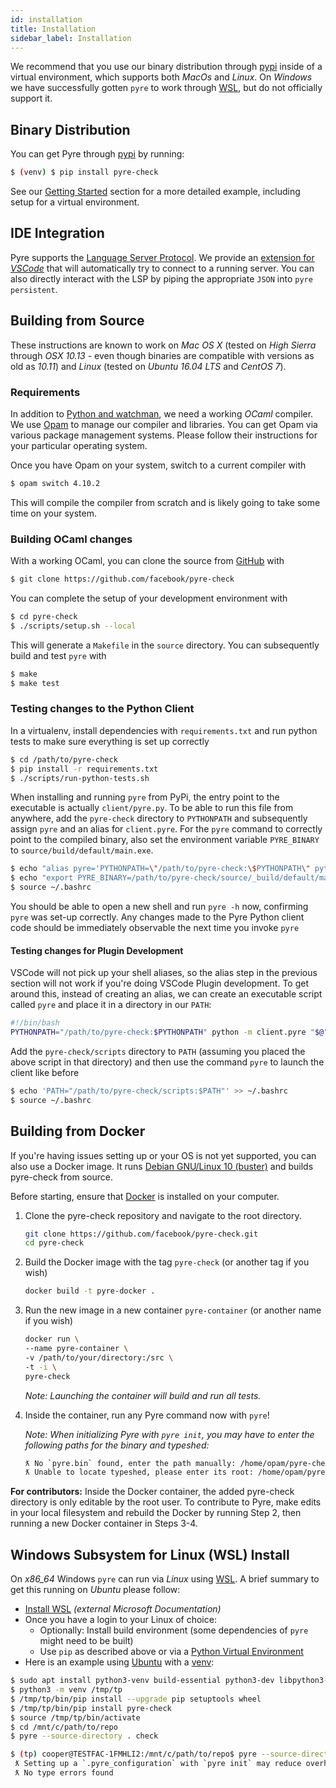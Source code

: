 ```yaml
---
id: installation
title: Installation
sidebar_label: Installation
---
```


We recommend that you use our binary distribution through [pypi](https://pypi.org/) inside of a virtual environment, which supports both *MacOs* and *Linux*. On *Windows* we have successfully gotten `pyre` to work through [WSL](https://en.wikipedia.org/wiki/Windows_Subsystem_for_Linux), but do not officially support it.

## Binary Distribution
You can get Pyre through [pypi](https://pypi.org/) by running:
```bash
$ (venv) $ pip install pyre-check
```
See our [Getting Started](getting-started) section for a more detailed example, including setup for a virtual environment.

## IDE Integration
Pyre supports the [Language Server Protocol](https://en.wikipedia.org/wiki/Language_Server_Protocol). We provide an [extension for *VSCode*](https://marketplace.visualstudio.com/items?itemName=fb-pyre-check.pyre-vscode) that will automatically try to connect to a running server. You can also directly interact with the LSP by piping the appropriate `JSON` into `pyre persistent`.

## Building from Source
These instructions are known to work on *Mac OS X* (tested on *High
Sierra* through *OSX 10.13* - even though binaries are compatible with versions
as old as *10.11*) and *Linux* (tested on *Ubuntu 16.04 LTS* and *CentOS 7*).

### Requirements
In addition to [Python and watchman](getting-started#requirements), we need a working *OCaml* compiler. We use
[Opam](https://opam.ocaml.org/) to manage our compiler and libraries. You can get Opam via various
package management systems. Please follow their instructions for your particular operating system.

Once you have Opam on your system, switch to a current compiler with

```bash
$ opam switch 4.10.2
```

This will compile the compiler from scratch and is likely going to take some time on your system.

### Building OCaml changes
With a working OCaml, you can clone the source from [GitHub](https://github.com/facebook/pyre-check) with
```bash
$ git clone https://github.com/facebook/pyre-check
```

You can complete the setup of your development environment with

```bash
$ cd pyre-check
$ ./scripts/setup.sh --local
```

This will generate a `Makefile` in the `source` directory. You can subsequently build and test
`pyre` with

```bash
$ make
$ make test
```
### Testing changes to the Python Client
In a virtualenv, install dependencies with `requirements.txt` and run python tests to make sure everything is set up correctly

```bash
$ cd /path/to/pyre-check
$ pip install -r requirements.txt
$ ./scripts/run-python-tests.sh
```

When installing and running `pyre` from PyPi, the entry point to the executable is actually `client/pyre.py`. To be able to run this file from anywhere, add the `pyre-check` directory to `PYTHONPATH` and subsequently assign `pyre` and an alias for `client.pyre`. For the `pyre` command to correctly point to the compiled binary, also set the environment variable `PYRE_BINARY` to `source/build/default/main.exe`.

```bash
$ echo "alias pyre='PYTHONPATH=\"/path/to/pyre-check:\$PYTHONPATH\" python -m client.pyre'" >> ~/.bashrc
$ echo "export PYRE_BINARY=/path/to/pyre-check/source/_build/default/main.exe" >> ~/.bashrc
$ source ~/.bashrc
```
You should be able to open a new shell and run `pyre -h` now, confirming `pyre` was set-up correctly. Any changes made to the Pyre Python client code should be immediately observable the next time you invoke `pyre`

#### Testing changes for Plugin Development
VSCode will not pick up your shell aliases, so the alias step in the previous section will not work if you're doing VSCode Plugin development. To get around this, instead of creating an alias, we can create an executable script called `pyre` and place it in a directory in our `PATH`:

```bash
#!/bin/bash
PYTHONPATH="/path/to/pyre-check:$PYTHONPATH" python -m client.pyre "$@"
```
Add the `pyre-check/scripts` directory to `PATH` (assuming you placed the above script in that directory) and then use the command `pyre` to launch the client like before

```bash
$ echo 'PATH="/path/to/pyre-check/scripts:$PATH"' >> ~/.bashrc
$ source ~/.bashrc
```

## Building from Docker

If you're having issues setting up or your OS is not yet supported, you can also use a Docker image. It runs [Debian GNU/Linux 10 (buster)](https://www.debian.org/) and builds pyre-check from source.

Before starting, ensure that [Docker](https://docs.docker.com/get-docker/) is installed on your computer.

1. Clone the pyre-check repository and navigate to the root directory.
   ```bash
   git clone https://github.com/facebook/pyre-check.git
   cd pyre-check
   ```

2. Build the Docker image with the tag `pyre-check` (or another tag if you wish)
   ```bash
   docker build -t pyre-docker .
   ```

3. Run the new image in a new container `pyre-container` (or another name if you wish)
   ```bash
   docker run \
   --name pyre-container \
   -v /path/to/your/directory:/src \
   -t -i \
   pyre-check
   ```
   *Note: Launching the container will build and run all tests.*

4. Inside the container, run any Pyre command now with `pyre`!

   *Note: When initializing Pyre with `pyre init`, you may have to enter the following paths for the binary and typeshed:*
   ```bash
   ƛ No `pyre.bin` found, enter the path manually: /home/opam/pyre-check/source/_build/default/main.exe
   ƛ Unable to locate typeshed, please enter its root: /home/opam/pyre-check/stubs/typeshed/typeshed-master
   ```

**For contributors:** Inside the Docker container, the added pyre-check directory is only editable by the root user. To contribute to Pyre, make edits in your local filesystem and rebuild the Docker by running Step 2, then running a new Docker container in Steps 3-4.

## Windows Subsystem for Linux (WSL) Install

On *x86_64* Windows `pyre` can run via *Linux* using [WSL](https://en.wikipedia.org/wiki/Windows_Subsystem_for_Linux).
A brief summary to get this running on *Ubuntu* please follow:
- [Install WSL](https://docs.microsoft.com/en-us/windows/wsl/install-win10) *(external Microsoft Documentation)*
- Once you have a login to your Linux of choice:
  - Optionally: Install build environment (some dependencies of `pyre` might need to be built)
  - Use `pip` as described above or via a [Python Virtual Environment](https://docs.python.org/3/tutorial/venv.html)
- Here is an example using [Ubuntu](https://www.ubuntu.com/) with a [venv](https://docs.python.org/3/tutorial/venv.html):

```bash
$ sudo apt install python3-venv build-essential python3-dev libpython3-dev
$ python3 -m venv /tmp/tp
$ /tmp/tp/bin/pip install --upgrade pip setuptools wheel
$ /tmp/tp/bin/pip install pyre-check
$ source /tmp/tp/bin/activate
$ cd /mnt/c/path/to/repo
$ pyre --source-directory . check

$ (tp) cooper@TESTFAC-1FMHLI2:/mnt/c/path/to/repo$ pyre --source-directory . check
 ƛ Setting up a `.pyre_configuration` with `pyre init` may reduce overhead.
 ƛ No type errors found
```
